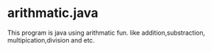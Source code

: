 # arithmatic.java
This program is java  using arithmatic fun. like addition,substraction, multipication,division and etc.
